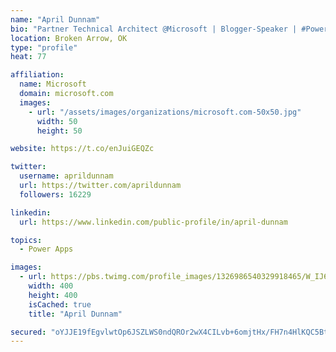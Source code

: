 ```yaml
---
name: "April Dunnam"
bio: "Partner Technical Architect @Microsoft | Blogger-Speaker | #PowerApps, #PowerAutomate, #Office365, #SharePoint | #WIT | #Karaoke Queen"
location: Broken Arrow, OK
type: "profile"
heat: 77

affiliation:
  name: Microsoft
  domain: microsoft.com
  images:
    - url: "/assets/images/organizations/microsoft.com-50x50.jpg"
      width: 50
      height: 50

website: https://t.co/enJuiGEQZc

twitter:
  username: aprildunnam
  url: https://twitter.com/aprildunnam
  followers: 16229

linkedin:
  url: https://www.linkedin.com/public-profile/in/april-dunnam

topics:
  - Power Apps

images:
  - url: https://pbs.twimg.com/profile_images/1326986540329918465/W_IJ6Ih2_400x400.jpg
    width: 400
    height: 400
    isCached: true
    title: "April Dunnam"

secured: "oYJJE19fEgvlwtOp6JSZLWS0ndQROr2wX4CILvb+6omjtHx/FH7n4HlKQC5BtfKMK5N+V1C1gpJFIX9sMiONK2B6aceWxDjP/S0R1VZKS4BPwn+txa5Yd5H2/i1ACd2LNZEvxUGsLQTBL6vZwJEL1fwv+/1Ss9xzchVzFghakCvs5hWx9x8e4R5WsAhkmF+dg5nIgRDMGB5GOJrHCwFsFKJB7Um6iGk4KGc/O+uO0nWrNIGpUdwmQctjKD+SfC5OXl2BRT8cpJmBNC7WVcCAVx2auP3c9yu9o0wJXz3Q4gr8rny0v0Jtb+watuYtDhZx0RbrNHkrAxJQOC7+V/ZfqWvi4W+nZMBO7hHG6SwXoC3IO8PF9WzdrqZ1stRR6w+eW1faeMrrZf0uzMLSWbWDi6mu5bRSe2AepbnZGxUaPfY=;ZJn0JA2au/a4V0f8ZalU2g=="
---
```


